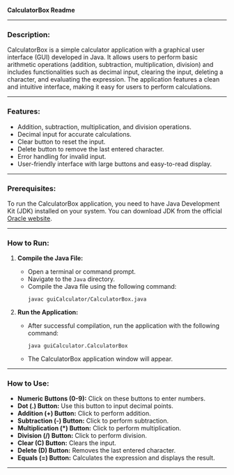 **CalculatorBox Readme**

---

### Description:

CalculatorBox is a simple calculator application with a graphical user interface (GUI) developed in Java. It allows users to perform basic arithmetic operations (addition, subtraction, multiplication, division) and includes functionalities such as decimal input, clearing the input, deleting a character, and evaluating the expression. The application features a clean and intuitive interface, making it easy for users to perform calculations.

---

### Features:

- Addition, subtraction, multiplication, and division operations.
- Decimal input for accurate calculations.
- Clear button to reset the input.
- Delete button to remove the last entered character.
- Error handling for invalid input.
- User-friendly interface with large buttons and easy-to-read display.
  
---

### Prerequisites:

To run the CalculatorBox application, you need to have Java Development Kit (JDK) installed on your system. You can download JDK from the official [Oracle website](https://www.oracle.com/java/technologies/javase-jdk15-downloads.html).

---

### How to Run:

1. **Compile the Java File:**
   - Open a terminal or command prompt.
   - Navigate to the `Java` directory.
   - Compile the Java file using the following command:
     ```
     javac guiCalculator/CalculatorBox.java
     ```

2. **Run the Application:**
   - After successful compilation, run the application with the following command:
     ```
     java guiCalculator.CalculatorBox
     ```
   - The CalculatorBox application window will appear.

---

### How to Use:

- **Numeric Buttons (0-9):** Click on these buttons to enter numbers.
- **Dot (.) Button:** Use this button to input decimal points.
- **Addition (+) Button:** Click to perform addition.
- **Subtraction (-) Button:** Click to perform subtraction.
- **Multiplication (*) Button:** Click to perform multiplication.
- **Division (/) Button:** Click to perform division.
- **Clear (C) Button:** Clears the input.
- **Delete (D) Button:** Removes the last entered character.
- **Equals (=) Button:** Calculates the expression and displays the result.

---